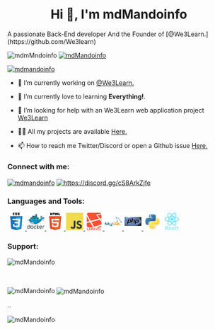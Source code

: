 <h1 align="center">Hi 👋, I'm mdMandoinfo</h1>
A passionate Back-End developer And the Founder of [@We3Learn.](https://github.com/We3learn)

<p align="left"> <img src="https://komarev.com/ghpvc/?username=mdmMndoinfo&label=Profile%20views&color=0e75b6&style=flat" alt="mdmMndoinfo" />   <a href="https://twitter.com/mdMandoinfo" target="blank"><img src="https://img.shields.io/twitter/follow/mdMandoinfo" alt="mdMandoinfo" /></a> </p>

<p align="left"> <a href="https://github.com/ryo-ma/github-profile-trophy"><img src="https://github-profile-trophy.vercel.app/?username=mdmandoinfo" alt="mdmandoinfo" /></a> </p>


- 🔭 I’m currently working on [@We3Learn.](https://github.com/We3learn) 

- 🌱 I’m currently love to learning **Everything!**.

- 🤝 I’m looking for help with an We3Learn web application project [We3Learn](https://github.com/We3learn)

- 👨‍💻 All my projects are available [Here.](https://github.com/mdMandoinfo?tab=repositories)

- 📫 How to reach me Twitter/Discord or open a Github issue [Here.](https://github.com/mdMandoinfo)

<h3 align="left">Connect with me:</h3>
<p align="left">
<a href="https://twitter.com/mdmandoinfo" target="blank"><img align="center" src="https://raw.githubusercontent.com/rahuldkjain/github-profile-readme-generator/master/src/images/icons/Social/twitter.svg" alt="mdmandoinfo" height="30" width="40" /></a>
<a href="https://discord.gg/https://discord.gg/cS8ArkZjfe" target="blank"><img align="center" src="https://raw.githubusercontent.com/rahuldkjain/github-profile-readme-generator/master/src/images/icons/Social/discord.svg" alt="https://discord.gg/cS8ArkZjfe" height="30" width="40" /></a>
</p>

<h3 align="left">Languages and Tools:</h3>
<p align="left"> <a href="https://www.w3schools.com/css/" target="_blank" rel="noreferrer"> <img src="https://raw.githubusercontent.com/devicons/devicon/master/icons/css3/css3-original-wordmark.svg" alt="css3" width="40" height="40"/> </a> <a href="https://www.docker.com/" target="_blank" rel="noreferrer"> <img src="https://raw.githubusercontent.com/devicons/devicon/master/icons/docker/docker-original-wordmark.svg" alt="docker" width="40" height="40"/> </a> <a href="https://www.w3.org/html/" target="_blank" rel="noreferrer"> <img src="https://raw.githubusercontent.com/devicons/devicon/master/icons/html5/html5-original-wordmark.svg" alt="html5" width="40" height="40"/> </a> <a href="https://developer.mozilla.org/en-US/docs/Web/JavaScript" target="_blank" rel="noreferrer"> <img src="https://raw.githubusercontent.com/devicons/devicon/master/icons/javascript/javascript-original.svg" alt="javascript" width="40" height="40"/> </a> <a href="https://laravel.com/" target="_blank" rel="noreferrer"> <img src="https://raw.githubusercontent.com/devicons/devicon/master/icons/laravel/laravel-plain-wordmark.svg" alt="laravel" width="40" height="40"/> </a> <a href="https://www.mysql.com/" target="_blank" rel="noreferrer"> <img src="https://raw.githubusercontent.com/devicons/devicon/master/icons/mysql/mysql-original-wordmark.svg" alt="mysql" width="40" height="40"/> </a> <a href="https://www.php.net" target="_blank" rel="noreferrer"> <img src="https://raw.githubusercontent.com/devicons/devicon/master/icons/php/php-original.svg" alt="php" width="40" height="40"/> </a>  <img src="https://raw.githubusercontent.com/devicons/devicon/master/icons/python/python-original.svg" alt="python" width="40" height="40"/> </a> <a href="https://reactjs.org/" target="_blank" rel="noreferrer"> <img src="https://raw.githubusercontent.com/devicons/devicon/master/icons/react/react-original-wordmark.svg" alt="react" width="40" height="40"/> </a> </p>

<h3 align="left">Support:</h3>
<p><a href="https://www.buymeacoffee.com/mdMandoinfo"> <img align="left" src="https://cdn.buymeacoffee.com/buttons/v2/default-yellow.png" height="50" width="210" alt="mdMandoinfo" /></a></p><br><br><br>

<p><img align="left" src="https://github-readme-stats.vercel.app/api/top-langs?username=mdMandoinfo&show_icons=true&locale=en&layout=compact" alt="mdMandoinfo" /></p>

<p>&nbsp;<img align="center" src="https://github-readme-stats.vercel.app/api?username=mdMandoinfo&show_icons=true&locale=en" alt="mdMandoinfo" /></p>..

<p><img align="center" src="https://github-readme-streak-stats.herokuapp.com/?user=mdMandoinfo&" alt="mdMandoinfo" /></p>

